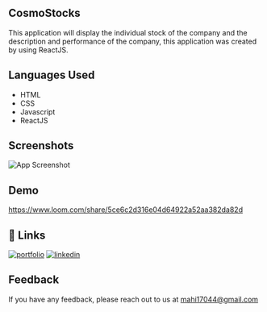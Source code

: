 
## CosmoStocks

This application will display the individual stock of the company and the description and performance of the company, this application was created by using ReactJS.

## Languages Used

- HTML
- CSS
- Javascript
- ReactJS
## Screenshots

![App Screenshot]("C:\Users\mahi1\OneDrive\Pictures\Screenshots\2022-09-19.png")


## Demo

https://www.loom.com/share/5ce6c2d316e04d64922a52aa382da82d




## 🔗 Links
[![portfolio](https://img.shields.io/badge/my_portfolio-000?style=for-the-badge&logo=ko-fi&logoColor=white)](https://github.com/Mahendra6789)
[![linkedin](https://img.shields.io/badge/linkedin-0A66C2?style=for-the-badge&logo=linkedin&logoColor=white)](https://www.linkedin.com/)



## Feedback

If you have any feedback, please reach out to us at mahi17044@gmail.com
